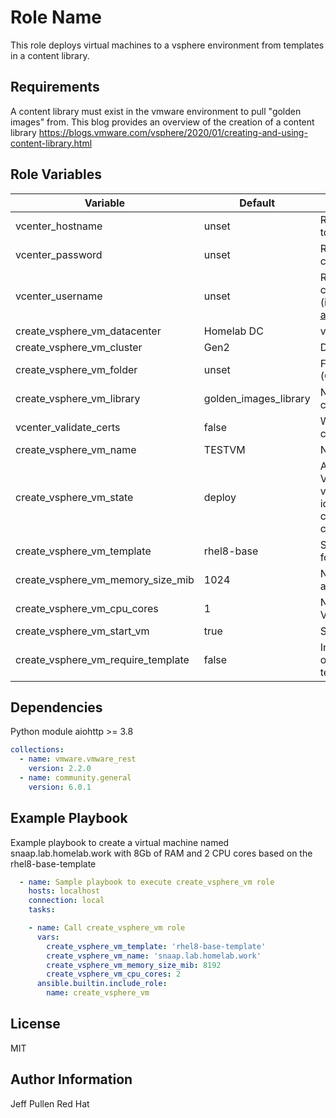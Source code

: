 Role Name
=========

This role deploys virtual machines to a vsphere environment from templates in a content library.

Requirements
------------

A content library must exist in the vmware environment to pull "golden images" from. This blog provides an overview of the creation of a content library <https://blogs.vmware.com/vsphere/2020/01/creating-and-using-content-library.html>

Role Variables
--------------

| Variable | Default | Description |
| -------------- | --------- | ---------------------------------------------- |
| vcenter_hostname | unset | REQUIRED - IP or hostname to vsphere instance |
| vcenter_password | unset | REQUIRED - Password to connect to vsphere instance |
| vcenter_username | unset | REQUIRED - username to connect to vsphere instance (ie administrator@vsphere.local) |
| create_vsphere_vm_datacenter | Homelab DC | vSphere Datacenter name |
| create_vsphere_vm_cluster | Gen2 | Datastore to create VM on |
| create_vsphere_vm_folder | unset | Folder to create the VM in (Optional) |
| create_vsphere_vm_library | golden_images_library | Name of the content library containing the template |
| vcenter_validate_certs | false | Whether to validate TLS certs |
| create_vsphere_vm_name | TESTVM | Name of the VM to create |
| create_vsphere_vm_state | deploy | Action to apply against VMware API. NOTE: The vmware_rest module is not idempotent. Use 'deploy' to create, and 'present' after created |
| create_vsphere_vm_template | rhel8-base | Source template name to use for deployment |
| create_vsphere_vm_memory_size_mib | 1024 | Number of MB of RAM to assign to VM |
| create_vsphere_vm_cpu_cores | 1 | Number of cores to assign to VM |
| create_vsphere_vm_start_vm | true | Start the VM after creation |
| create_vsphere_vm_require_template | false | Instructs the role to use an ova/ovf files rather than a template |

Dependencies
------------

Python module aiohttp >= 3.8

```yaml
collections:
  - name: vmware.vmware_rest
    version: 2.2.0
  - name: community.general
    version: 6.0.1
```

Example Playbook
----------------

Example playbook to create a virtual machine named snaap.lab.homelab.work
with 8Gb of RAM and 2 CPU cores based on the rhel8-base-template

```yaml
  - name: Sample playbook to execute create_vsphere_vm role
    hosts: localhost
    connection: local
    tasks:

    - name: Call create_vsphere_vm role
      vars:
        create_vsphere_vm_template: 'rhel8-base-template'
        create_vsphere_vm_name: 'snaap.lab.homelab.work'
        create_vsphere_vm_memory_size_mib: 8192
        create_vsphere_vm_cpu_cores: 2
      ansible.builtin.include_role:
        name: create_vsphere_vm
```

License
-------

MIT

Author Information
------------------

Jeff Pullen
Red Hat
